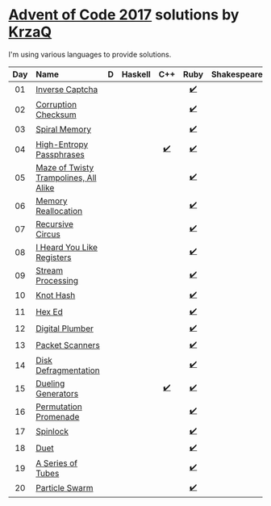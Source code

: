 [Advent of Code 2017](https://adventofcode.com) solutions by [KrzaQ][kq]
========================

I'm using various languages to provide solutions.

| Day | Name                                           | D    | Haskell | C++    | Ruby | Shakespeare |
|:---:|:-----------------------------------------------|:----:|:-------:|:------:|:----:|:-----------:|
| 01  | [Inverse Captcha][day01]                       |      |         |        | [:heavy_check_mark:](./day01/main.rb)      |             |
| 02  | [Corruption Checksum][day02]                   |      |         |        | [:heavy_check_mark:](./day02/main.rb)      |             |
| 03  | [Spiral Memory][day03]                         |      |         |        | [:heavy_check_mark:](./day03/main.rb)      |             |
| 04  | [High-Entropy Passphrases][day04]              |      |         | [:heavy_check_mark:](./day04/main.cpp) | [:heavy_check_mark:](./day04/main.rb)      |             |
| 05  | [Maze of Twisty Trampolines, All Alike][day05] |      |         |        | [:heavy_check_mark:](./day05/main.rb)      |             |
| 06  | [Memory Reallocation][day06]                   |      |         |        | [:heavy_check_mark:](./day06/main.rb)      |             |
| 07  | [Recursive Circus][day07]                      |      |         |        | [:heavy_check_mark:](./day07/main.rb)      |             |
| 08  | [I Heard You Like Registers][day08]            |      |         |        | [:heavy_check_mark:](./day08/main.rb)      |             |
| 09  | [Stream Processing][day09]                     |      |         |        | [:heavy_check_mark:](./day09/main.rb)      |             |
| 10  | [Knot Hash][day10]                             |      |         |        | [:heavy_check_mark:](./day10/main.rb)      |             |
| 11  | [Hex Ed][day11]                                |      |         |        | [:heavy_check_mark:](./day11/main.rb)      |             |
| 12  | [Digital Plumber][day12]                       |      |         |        | [:heavy_check_mark:](./day12/main.rb)      |             |
| 13  | [Packet Scanners][day13]                       |      |         |        | [:heavy_check_mark:](./day13/main.rb)      |             |
| 14  | [Disk Defragmentation][day14]                  |      |         |        | [:heavy_check_mark:](./day14/main.rb)      |             |
| 15  | [Dueling Generators][day15]                    |      |         | [:heavy_check_mark:](./day15/main.cpp) | [:heavy_check_mark:](./day15/main.rb)      |             |
| 16  | [Permutation Promenade][day16]                 |      |         |        | [:heavy_check_mark:](./day16/main.rb)      |             |
| 17  | [Spinlock][day17]                              |      |         |        | [:heavy_check_mark:](./day17/main.rb)      |             |
| 18  | [Duet][day18]                                  |      |         |        | [:heavy_check_mark:](./day18/main.rb)      |             |
| 19  | [A Series of Tubes][day19]                     |      |         |        | [:heavy_check_mark:](./day19/main.rb)      |             |
| 20  | [Particle Swarm][day20]                        |      |         |        | [:heavy_check_mark:](./day20/main.rb)      |             |

[day01]: https://adventofcode.com/2017/day/1
[day02]: https://adventofcode.com/2017/day/2
[day03]: https://adventofcode.com/2017/day/3
[day04]: https://adventofcode.com/2017/day/4
[day05]: https://adventofcode.com/2017/day/5
[day06]: https://adventofcode.com/2017/day/6
[day07]: https://adventofcode.com/2017/day/7
[day08]: https://adventofcode.com/2017/day/8
[day09]: https://adventofcode.com/2017/day/9
[day10]: https://adventofcode.com/2017/day/10
[day11]: https://adventofcode.com/2017/day/11
[day12]: https://adventofcode.com/2017/day/12
[day13]: https://adventofcode.com/2017/day/13
[day14]: https://adventofcode.com/2017/day/14
[day15]: https://adventofcode.com/2017/day/15
[day16]: https://adventofcode.com/2017/day/16
[day17]: https://adventofcode.com/2017/day/17
[day18]: https://adventofcode.com/2017/day/18
[day19]: https://adventofcode.com/2017/day/19
[day20]: https://adventofcode.com/2017/day/20

[kq]: https://dev.krzaq.cc

